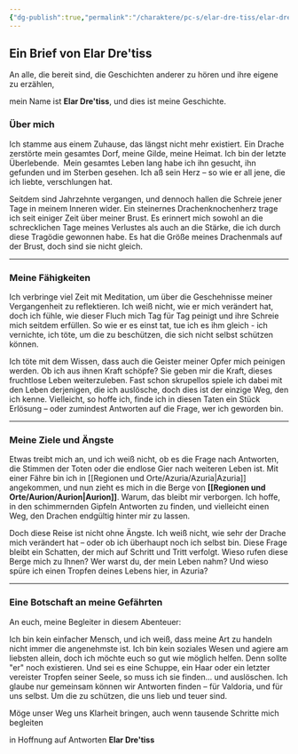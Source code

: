 ```yaml
---
{"dg-publish":true,"permalink":"/charaktere/pc-s/elar-dre-tiss/elar-dre-tiss/","tags":["DND","PC","Nico"]}
---
```


## Ein Brief von Elar Dre'tiss


An alle, die bereit sind, die Geschichten anderer zu hören und ihre eigene zu erzählen,

mein Name ist **Elar Dre'tiss**, und dies ist meine Geschichte.


### Über mich

Ich stamme aus einem Zuhause, das längst nicht mehr existiert. Ein Drache zerstörte mein gesamtes Dorf, meine Gilde, meine Heimat. Ich bin der letzte Überlebende.  Mein gesamtes Leben lang habe ich ihn gesucht, ihn gefunden und im Sterben gesehen. Ich aß sein Herz – so wie er all jene, die ich liebte, verschlungen hat.

Seitdem sind Jahrzehnte vergangen, und dennoch hallen die Schreie jener Tage in meinem Inneren wider. Ein steinernes Drachenknochenherz trage ich seit einiger Zeit über meiner Brust. Es erinnert mich sowohl an die schrecklichen Tage meines Verlustes als auch an die Stärke, die ich durch diese Tragödie gewonnen habe. Es hat die Größe meines Drachenmals auf der Brust, doch sind sie nicht gleich.

---

### Meine Fähigkeiten

Ich verbringe viel Zeit mit Meditation, um über die Geschehnisse meiner Vergangenheit zu reflektieren. Ich weiß nicht, wie er mich verändert hat, doch ich fühle, wie dieser Fluch mich Tag für Tag peinigt und ihre Schreie mich seitdem erfüllen. So wie er es einst tat, tue ich es ihm gleich - ich vernichte, ich töte, um die zu beschützen, die sich nicht selbst schützen können.

Ich töte mit dem Wissen, dass auch die Geister meiner Opfer mich peinigen werden. Ob ich aus ihnen Kraft schöpfe? Sie geben mir die Kraft, dieses fruchtlose Leben weiterzuleben. Fast schon skrupellos spiele ich dabei mit den Leben derjenigen, die ich auslösche, doch dies ist der einzige Weg, den ich kenne. Vielleicht, so hoffe ich, finde ich in diesen Taten ein Stück Erlösung – oder zumindest Antworten auf die Frage, wer ich geworden bin.

---

### Meine Ziele und Ängste

Etwas treibt mich an, und ich weiß nicht, ob es die Frage nach Antworten, die Stimmen der Toten oder die endlose Gier nach weiteren Leben ist. Mit einer Fähre bin ich in [[Regionen und Orte/Azuria/Azuria\|Azuria]] angekommen, und nun zieht es mich in die Berge von **[[Regionen und Orte/Aurion/Aurion\|Aurion]]**. Warum, das bleibt mir verborgen. Ich hoffe, in den schimmernden Gipfeln Antworten zu finden, und vielleicht einen Weg, den Drachen endgültig hinter mir zu lassen.

Doch diese Reise ist nicht ohne Ängste. Ich weiß nicht, wie sehr der Drache mich verändert hat – oder ob ich überhaupt noch ich selbst bin. Diese Frage bleibt ein Schatten, der mich auf Schritt und Tritt verfolgt. Wieso rufen diese Berge mich zu Ihnen? Wer warst du, der mein Leben nahm? Und wieso spüre ich einen Tropfen deines Lebens hier, in Azuria?

---

### Eine Botschaft an meine Gefährten

An euch, meine Begleiter in diesem Abenteuer:

Ich bin kein einfacher Mensch, und ich weiß, dass meine Art zu handeln nicht immer die angenehmste ist. Ich bin kein soziales Wesen und agiere am liebsten allein, doch ich möchte euch so gut wie möglich helfen. Denn sollte "er" noch existieren. Und sei es eine Schuppe, ein Haar oder ein letzter vereister Tropfen seiner Seele, so muss ich sie finden... und auslöschen.
Ich glaube nur gemeinsam können wir Antworten finden – für Valdoria, und für uns selbst. Um die zu schützen, die uns lieb und teuer sind.

Möge unser Weg uns Klarheit bringen, auch wenn tausende Schritte mich begleiten

in Hoffnung auf Antworten
**Elar Dre'tiss**